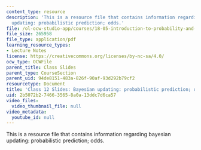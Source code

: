 ```yaml
---
content_type: resource
description: 'This is a resource file that contains information regarding bayesian
  updating: probabilistic prediction; odds.'
file: /ol-ocw-studio-app/courses/18-05-introduction-to-probability-and-statistics-spring-2014/2b5072b2746635658a0a13ddc7d6ca57_MIT18_05S14_class12slides.pdf
file_size: 265958
file_type: application/pdf
learning_resource_types:
- Lecture Notes
license: https://creativecommons.org/licenses/by-nc-sa/4.0/
ocw_type: OCWFile
parent_title: Class Slides
parent_type: CourseSection
parent_uid: 94de8151-483a-826f-90af-93d292b79cf2
resourcetype: Document
title: 'Class 12 Slides: Bayesian updating: probabilistic prediction; odds'
uid: 2b5072b2-7466-3565-8a0a-13ddc7d6ca57
video_files:
  video_thumbnail_file: null
video_metadata:
  youtube_id: null
---
```

This is a resource file that contains information regarding bayesian updating: probabilistic prediction; odds.